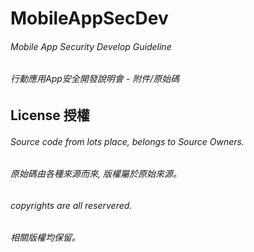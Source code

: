 # MobileAppSecDev

###### Mobile App Security Develop Guideline
###### 行動應用App安全開發說明會 - 附件/原始碼

## License 授權
###### Source code from lots place, belongs to Source Owners.
###### 原始碼由各種來源而來, 版權屬於原始來源。

###### copyrights are all reservered.
###### 相關版權均保留。
